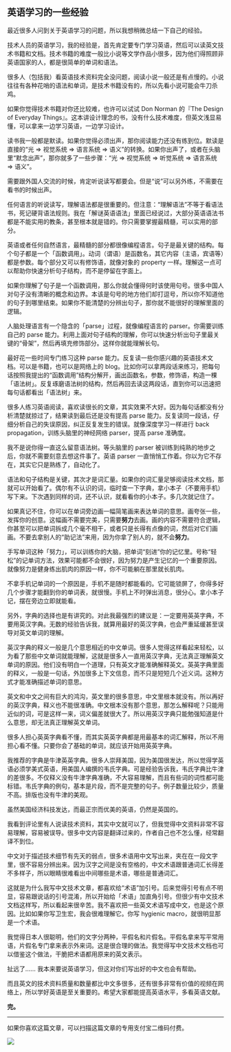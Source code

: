 ## 英语学习的一些经验

最近很多人问到关于英语学习的问题，所以我想稍微总结一下自己的经验。

技术人员的英语学习，我的经验是，首先肯定要专门学习英语，然后可以读英文技术书籍和文档。技术书籍的难度一般比小说等文学作品小很多，因为他们得照顾非英语国家的人，都是很简单的单词和语法。

很多人（包括我）看英语技术资料完全没问题，阅读小说一般还是有点慢的。小说往往有各种花哨的语法和单词，是技术书籍没有的，所以先看小说可能会牛刀杀鸡。

如果你觉得技术书籍对你还比较难，也许可以试试 Don Norman 的『The Design of Everyday Things』。这本讲设计理念的书，没有什么技术难度，但英文浅显易懂，可以拿来一边学习英语，一边学习设计。

读书我一般都是默读。如果你觉得必须出声，那你阅读能力还没有练到位。默读是直接的“光 => 视觉系统 => 语言系统 => 语义”的转换。如果你出声了，或者在头脑里“默念出声”，那你就多了一些步骤：“光 => 视觉系统 => 听觉系统 => 语言系统 => 语义”。

需要跟外国人交流的时候，肯定听说读写都要会。但是“说”可以另外练，不需要在看书的时候出声。

任何语言的听说读写，理解语法都是很重要的。但注意：“理解语法”不等于看语法书，死记硬背语法规则。我在「解谜英语语法」里面已经说过，大部分英语语法书都是不能实用的教条，甚至根本就是错的。你只需要掌握最精髓，可以实用的部分。

英语或者任何自然语言，最精髓的部分都很像编程语言。句子是最关键的结构。每个句子都是一个「函数调用」。动词（谓语）是函数名，其它内容（主语，宾语等）都是参数。每个部分又可以有修饰语，就像对象的 property 一样。理解这一点可以帮助你快速分析句子结构，而不是停留在字面上。

如果你理解了句子是一个函数调用，那么你就会懂得何时该使用句号。很多中国人对句子没有清晰的概念和边界。本该是句号的地方他们却打逗号，所以你不知道他的句子到哪里结束。如果你不能清楚的分辨出句子，那你就不能很好的理解里面的逻辑。

人脑处理语言有一个隐含的「parse」过程，就像编程语言的 parser。你需要训练自己的 parse 能力。利用上面对句子结构的理解，你可以快速分析出句子里最关键的“骨架”，然后再填充修饰部分。这样你就能理解长句。

最好花一些时间专门练习这种 parse 能力。反复读一些你感兴趣的英语技术文档。可以是书籍，也可以是网络上的 blog。比如你可以拿两段话来练习，把每句话按照我提出的“函数调用”结构分解开，画出函数名，参数，修饰语，构造一棵「语法树」。反复琢磨语法树的结构，然后再回去读这两段话，直到你可以迅速把每句话都看出「语法树」来。

很多人练习英语阅读，喜欢读很长的文章，其实效果不大好。因为每句话都没有分析清楚就掠过了，结果读到最后还是没有提高 parse 能力。反复读同一段话，仔细分析自己的失误原因，纠正反复发生的错误。就像深度学习一样进行 back propagation，训练头脑里的神经网络 parser，提高 parse 准确度。

我不是说你得一直这么留意语法树。等头脑里的 parser 被训练到纯熟的地步之后，你就不需要刻意去想这件事了。英语 parser 一直悄悄工作着。你以为它不存在，其实它只是熟练了，自动化了。

语法和句子结构是关键，其次才是词汇量。如果你的词汇量足够阅读技术文档，那就可以开始看了。偶尔有不认识的词，临时查一下字典，拿小本子（不要用手机）写下来。下次遇到同样的词，还不认识，就看看你的小本子。多几次就记住了。

如果真记不住，你可以在单词旁边画一幅简笔画来表达单词的意思。画夸张一些，发挥你的创意。这幅画不需要完美，只需要**努力**去画。画的内容不需要符合逻辑，你甚至可以把单词拆成几个毫不相干，或者只是长得有点像的词，然后对它们画画。不要去拿别人的“助记法”来用，因为你拿了别人的，就不会**努力**。

手写单词这种「努力」，可以训练你的大脑，把单词“刻进”你的记忆里。号称“轻松”的记单词方法，效果可能都不会很好，因为努力是产生记忆的一个重要原因。就像努力是健身练出肌肉的原因一样，你不可能躺在那里就长肌肉。

不拿手机记单词的一个原因是，手机不是随时都能看的。它可能锁屏了，你得多好几个步骤才能翻到你的单词表，就很慢。手机上不时弹出消息，很分心。拿小本子记，摆在旁边立即就能看。

另外，字典的选择也是有讲究的。对此我最强烈的建议是：一定要用英英字典，不要用英汉字典。无数的经验告诉我，就算用最好的英汉字典，也会严重延缓甚至误导对英文单词的理解。

英汉字典的释义一般是几个意思相近的中文单词。很多人觉得这样看起来轻松，以为看了那些中文单词就能理解，这就是很多人一直用英汉字典，无法真正理解英文单词的原因。他们没有明白一个道理，只有英文才能准确解释英文。英英字典里面的释义，一般是一句话，外加很多上下文信息，而不只是短短几个近义词。这种方式才能准确描述单词的意思。

英文和中文之间有巨大的鸿沟，英文里的很多意思，中文里根本就没有。所以再好的英汉字典，释义也不能很准确。中文根本没有那个意思，那怎么解释呢？只能用近似的词，可是这样一来，词义偏差就很大了。所以用英汉字典只能勉强知道是什么意思，却无法真正理解英文单词。

很多人担心英英字典看不懂，而其实英英字典都是用最基本的词汇解释，所以不用担心看不懂。只要你会了基础的单词，就应该开始用英英字典。

我推荐的字典是牛津英英字典。很多人崇拜美国，因为美国很发达，所以觉得学英语必须学美式英语，用美国人编撰的韦氏字典。可是经验告诉我，韦氏字典比牛津的差很多。不仅释义没有牛津字典准确，不大容易理解，而且有些词的词性都可能标错。韦氏字典的例句，基本是片段，而不是完整的句子。例子数量比较少，质量不高。排版也没有牛津的美观。

虽然美国经济科技发达，而最正宗而优美的英语，仍然是英国的。

我看到评论里有人说读技术资料，其实中文就可以了，但我觉得中文资料非常不容易理解，容易被误导。很多中文内容是翻译过来的，作者自己也不怎么懂，经常翻译不到位。

中文对于描述技术细节有先天的弱点，很多术语用中文写出来，夹在在一段文字里，很不容易分辨出来。因为汉字之间是没有空格的，中文术语跟普通词汇长得差不多样子，所以眼睛很难看出中间哪些是术语，哪些是普通词汇。

这就是为什么我写中文技术文章，都喜欢给“术语”加引号。后来觉得引号有点不明显，容易跟说话的引号混淆，所以开始给「术语」加直角引号。但很少有中文技术文档这样写，所以看起来很辛苦。我不喜欢把一些英文术语写成中文，也是这个原因。比如如果你写卫生宏，我会很难理解它。你写 hygienic macro，就很明显那是一个术语。

我觉得日本人很聪明，他们的文字分两种，平假名和片假名。平假名拿来写平常用语，片假名专门拿来表示外来词。这是很合理的做法。我觉得写中文技术文档也可以借鉴这个做法，干脆把术语都用原来的英文表示。

扯远了…… 我本来要说英语学习，但这对你们写出好的中文也会有帮助。

而且英文的技术资料质量和数量都比中文多很多，还有很多非常有价值的视频在网络上，所以学好英语是至关重要的。希望大家都能提高英语水平，多看英语文献。

**完。**

* * *

如果你喜欢这篇文章，可以扫描这篇文章的专用支付宝二维码付费。

![](https://www.yinwang.org/images/alipay-20200308.jpg)
